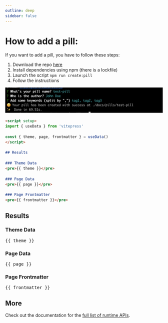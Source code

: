 ```yaml
---
outline: deep
sidebar: false
---
```


# How to add a pill:

If you want to add a pill, you have to follow these steps:

1. Download the repo [here](https://github.com/onebeyond/soft-pills)
2. Install dependencies using npm (there is a lockfile)
3. Launch the script `npm run create:pill`
4. Follow the instructions

![Alt text](../assets/addPill.png "a title")



```md
<script setup>
import { useData } from 'vitepress'

const { theme, page, frontmatter } = useData()
</script>

## Results

### Theme Data
<pre>{{ theme }}</pre>

### Page Data
<pre>{{ page }}</pre>

### Page Frontmatter
<pre>{{ frontmatter }}</pre>
```

<script setup>
import { useData } from 'vitepress'

const { site, theme, page, frontmatter } = useData()
</script>

## Results

### Theme Data
<pre>{{ theme }}</pre>

### Page Data
<pre>{{ page }}</pre>

### Page Frontmatter
<pre>{{ frontmatter }}</pre>

## More

Check out the documentation for the [full list of runtime APIs](https://vitepress.dev/reference/runtime-api#usedata).
